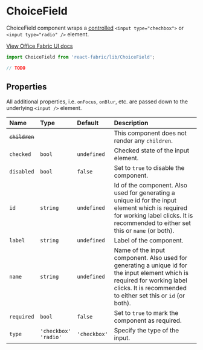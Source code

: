 # ChoiceField

ChoiceField component wraps a [controlled](http://facebook.github.io/react/docs/forms.html#controlled-components) 
`<input type="chechbox">` or `<input type="radio" />` element.

<a href="http://dev.office.com/fabric/components/ChoiceField" target="_blank">View Office Fabric UI docs</a>

```jsx
import ChoiceField from 'react-fabric/lib/ChoiceField';

// TODO
```

## Properties

All additional properties, i.e. `onFocus`, `onBlur`, etc. are passed down to the underlying `<input />` element.

| Name                  | Type                       | Default      | Description                                                                                                                                                                                 |
| :-----                | :-----                     | :-----       | :-----                                                                                                                                                                                      |
| <del>`children`</del> |                            |              | This component does not render any `children`.                                                                                                                                              |
| `checked`             | `bool`                     | `undefined`  | Checked state of the input element.                                                                                                                                                         |
| `disabled`            | `bool`                     | `false`      | Set to `true` to disable the component.                                                                                                                                                     |
| `id`                  | `string`                   | `undefined`  | Id of the component. Also used for generating a unique id for the input element which is required for working label clicks. It is recommended to either set this or `name` (or both).       |
| `label`               | `string`                   | `undefined`  | Label of the component.                                                                                                                                                                     |
| `name`                | `string`                   | `undefined`  | Name of the input component. Also used for generating a unique id for the input element which is required for working label clicks. It is recommended to either set this or `id` (or both). |
| `required`            | `bool`                     | `false`      | Set to `true` to mark the component as required.                                                                                                                                            |
| `type`                | `'checkbox'`<br/>`'radio'` | `'checkbox'` | Specify the type of the input.
